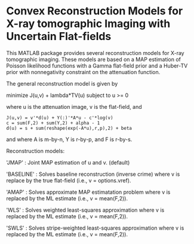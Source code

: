 # Convex Reconstruction Models for X-ray tomographic Imaging with Uncertain Flat-fields

This MATLAB package provides several reconstruction models for X-ray tomographic imaging. These models are based on a MAP estimation of Poisson likelihood functions with a Gamma flat-field prior and a Huber-TV prior with nonnegativity constraint on the attenuation function.

The general reconstruction model is given by

  minimize    J(u,v) + lambda*TV(u)
  subject to  u >= 0 

where u is the attenuation image, v is the flat-field, and 

    J(u,v) = v'*d(u) + Y(:)'*A*u - c'*log(v) 
    c = sum(F,2) + sum(Y,2) + alpha - 1
    d(u) = s + sum(reshape(exp(-A*u),r,p),2) + beta

and where A is m-by-n, Y is r-by-p, and F is r-by-s.

Reconstruction models:

'JMAP' : Joint MAP estimation of u and v. (default)

'BASELINE' : Solves baseline reconstruction (inverse crime) where
v is replace by the true flat-field (i.e., v = options.vref).

'AMAP' : Solves approximate MAP estimatation problem where v is  
      replaced by the ML estimate (i.e., v = mean(F,2)).

'WLS' : Solves weighted least-squares approximation where v is  
      replaced by the ML estimate (i.e., v = mean(F,2)).

'SWLS' : Solves stripe-weighted least-squares approximation where
      v is replaced by the ML estimate (i.e., v = mean(F,2)).



